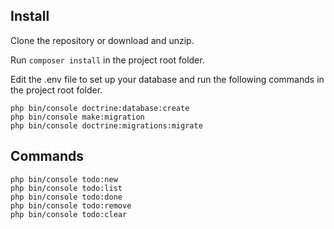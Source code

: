 ## Install

Clone the repository or download and unzip.

Run `composer install` in the project root folder.

Edit the .env file to set up your database and run the following commands in the project root folder.

`php bin/console doctrine:database:create`  
`php bin/console make:migration`  
`php bin/console doctrine:migrations:migrate`

## Commands

`php bin/console todo:new`  
`php bin/console todo:list`  
`php bin/console todo:done`  
`php bin/console todo:remove`  
`php bin/console todo:clear`
